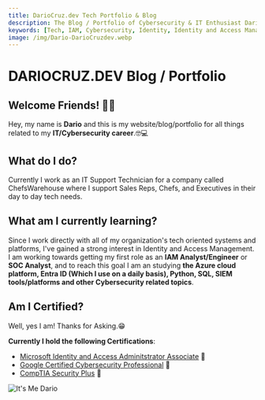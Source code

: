 ```yaml
---
title: DarioCruz.dev Tech Portfolio & Blog
description: The Blog / Portfolio of Cybersecurity & IT Enthusiast Dario Cruz.
keywords: [Tech, IAM, Cybersecurity, Identity, Identity and Access Management]
image: /img/Dario-DarioCruzdev.webp
---
```


# DARIOCRUZ.DEV Blog / Portfolio

## Welcome Friends! 🖖🏿

Hey, my name is **Dario** and this is my website/blog/portfolio for all things related to my **IT/Cybersecurity career**.🤓💻

## What do I do?

Currently I work as an IT Support Technician for a company called ChefsWarehouse where I support Sales Reps, Chefs, and Executives in their day to day tech needs.

## What am I currently learning?

Since I work directly with all of my organization's tech oriented systems and platforms, I've gained a strong interest in Identity and Access Management. I am working towards getting my first role as an **IAM Analyst/Engineer** or **SOC Analyst**, and to reach this goal I am an studying **the Azure cloud platform, Entra ID (Which I use on a daily basis), Python, SQL, SIEM tools/platforms and other Cybersecurity related topics**. 

## Am I Certified?

Well, yes I am! Thanks for Asking.😁

**Currently I hold the following Certifications**:

- [Microsoft Identity and Access Adminitstrator Associate](https://learn.microsoft.com/api/credentials/share/en-us/dariocru/F986CA9C1395B648?sharingId=EA2F36B70C248D16) 🎉
- [Google Certified Cybersecurity Professional](https://coursera.org/share/d8103b93a5fd4afde4f79325f3abf4dd) 🎉
- [CompTIA Security Plus](https://www.credly.com/badges/dd661ec9-5387-43f8-a5e1-3ed4e5df715d/public_url) 🎉

![It's Me Dario](/img/Dario-DarioCruzdev.webp)